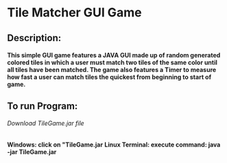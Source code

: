 # Tile Matcher GUI Game
## Description:
#### This simple GUI game features a JAVA GUI made up of random generated colored tiles in which a user must match two tiles of the same color until all tiles have been matched. The game also features a Timer to measure how fast a user can match tiles the quickest from beginning to start of game. 

## To run Program:
###### Download TileGame.jar file

**Windows: click on "TileGame.jar**
**Linux Terminal: execute command: java -jar TileGame.jar**
